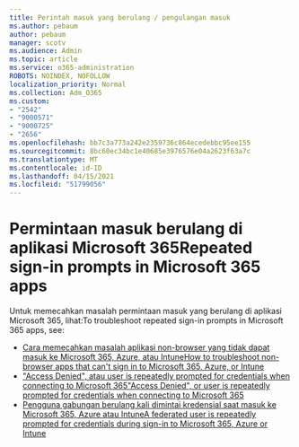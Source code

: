 ```yaml
---
title: Perintah masuk yang berulang / pengulangan masuk
ms.author: pebaum
author: pebaum
manager: scotv
ms.audience: Admin
ms.topic: article
ms.service: o365-administration
ROBOTS: NOINDEX, NOFOLLOW
localization_priority: Normal
ms.collection: Adm_O365
ms.custom:
- "2542"
- "9000571"
- "9000725"
- "2656"
ms.openlocfilehash: bb7c3a773a242e2359736c864ecedebbc95ee155
ms.sourcegitcommit: 8bc60ec34bc1e40685e3976576e04a2623f63a7c
ms.translationtype: MT
ms.contentlocale: id-ID
ms.lasthandoff: 04/15/2021
ms.locfileid: "51799056"
---
```

# <a name="repeated-sign-in-prompts-in-microsoft-365-apps"></a><span data-ttu-id="b0557-102">Permintaan masuk berulang di aplikasi Microsoft 365</span><span class="sxs-lookup"><span data-stu-id="b0557-102">Repeated sign-in prompts in Microsoft 365 apps</span></span>

<span data-ttu-id="b0557-103">Untuk memecahkan masalah permintaan masuk yang berulang di aplikasi Microsoft 365, lihat:</span><span class="sxs-lookup"><span data-stu-id="b0557-103">To troubleshoot repeated sign-in prompts in Microsoft 365 apps, see:</span></span>

- [<span data-ttu-id="b0557-104">Cara memecahkan masalah aplikasi non-browser yang tidak dapat masuk ke Microsoft 365, Azure, atau Intune</span><span class="sxs-lookup"><span data-stu-id="b0557-104">How to troubleshoot non-browser apps that can't sign in to Microsoft 365, Azure, or Intune</span></span>](https://support.office.com/article/how-to-troubleshoot-non-browser-apps-that-can-t-sign-in-to-office-365-azure-or-intune-3ba1b268-66f6-462c-b0e5-070f5c2603c1)
- [<span data-ttu-id="b0557-105">"Access Denied", atau user is repeatedly prompted for credentials when connecting to Microsoft 365</span><span class="sxs-lookup"><span data-stu-id="b0557-105">"Access Denied", or user is repeatedly prompted for credentials when connecting to Microsoft 365</span></span>](https://docs.microsoft.com/office365/troubleshoot/security/access-denied-when-connect-to-office-365)
- [<span data-ttu-id="b0557-106">Pengguna gabungan berulang kali dimintai kredensial saat masuk ke Microsoft 365, Azure atau Intune</span><span class="sxs-lookup"><span data-stu-id="b0557-106">A federated user is repeatedly prompted for credentials during sign-in to Microsoft 365, Azure or Intune</span></span>](https://docs.microsoft.com/office365/troubleshoot/authentication/federated-user-repeatedly-prompted-for-credentials)

